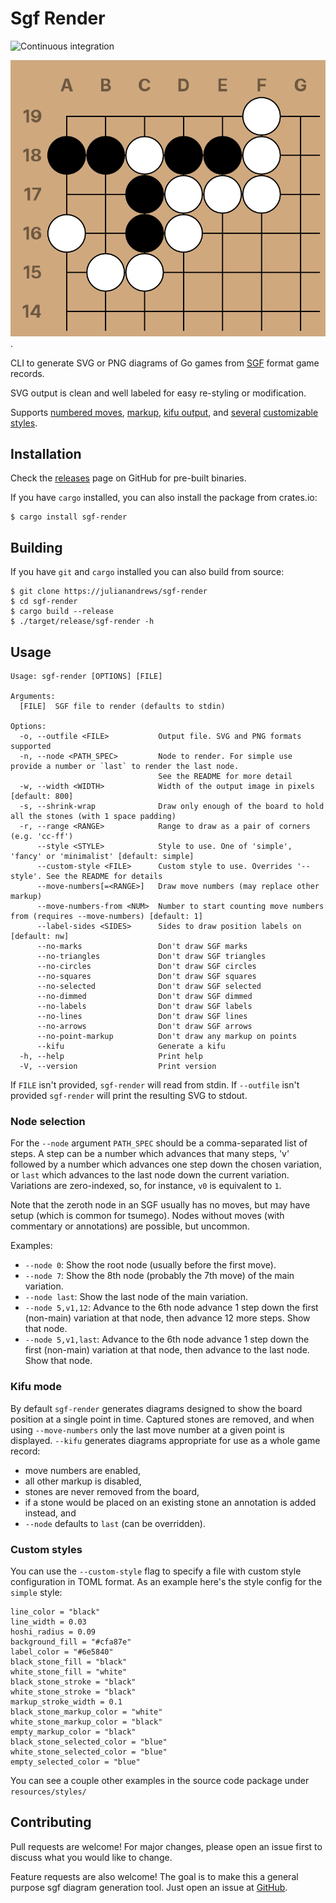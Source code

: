 # Sgf Render

![Continuous integration](https://github.com/julianandrews/sgf-render/workflows/Continuous%20integration/badge.svg)

![Cho Chikun Elementary, Problem 45](demo/prob45.svg).

CLI to generate SVG or PNG diagrams of Go games from
[SGF](https://www.red-bean.com/sgf/) format game records.

SVG output is clean and well labeled for easy re-styling or modification.

Supports [numbered
moves](https://raw.githubusercontent.com/julianandrews/sgf-render/master/demo/simple-numbered.svg),
[markup](https://raw.githubusercontent.com/julianandrews/sgf-render/master/demo/markup.svg),
[kifu output](https://raw.githubusercontent.com/julianandrews/sgf-render/master/demo/kifu.svg),
and
[several](https://raw.githubusercontent.com/julianandrews/sgf-render/master/demo/minimalist-numbered.svg)
[customizable](https://raw.githubusercontent.com/julianandrews/sgf-render/master/demo/wacky.svg)
[styles](https://raw.githubusercontent.com/julianandrews/sgf-render/master/demo/prob45-fancy.svg).

## Installation

Check the [releases](https://github.com/julianandrews/sgf-render/releases) page
on GitHub for pre-built binaries.

If you have `cargo` installed, you can also install the package from crates.io:

```
$ cargo install sgf-render
```

## Building

If you have `git` and `cargo` installed you can also build from source:

```
$ git clone https://julianandrews/sgf-render
$ cd sgf-render
$ cargo build --release
$ ./target/release/sgf-render -h
```

## Usage

```
Usage: sgf-render [OPTIONS] [FILE]

Arguments:
  [FILE]  SGF file to render (defaults to stdin)

Options:
  -o, --outfile <FILE>           Output file. SVG and PNG formats supported
  -n, --node <PATH_SPEC>         Node to render. For simple use provide a number or `last` to render the last node.
                                 See the README for more detail
  -w, --width <WIDTH>            Width of the output image in pixels [default: 800]
  -s, --shrink-wrap              Draw only enough of the board to hold all the stones (with 1 space padding)
  -r, --range <RANGE>            Range to draw as a pair of corners (e.g. 'cc-ff')
      --style <STYLE>            Style to use. One of 'simple', 'fancy' or 'minimalist' [default: simple]
      --custom-style <FILE>      Custom style to use. Overrides '--style'. See the README for details
      --move-numbers[=<RANGE>]   Draw move numbers (may replace other markup)
      --move-numbers-from <NUM>  Number to start counting move numbers from (requires --move-numbers) [default: 1]
      --label-sides <SIDES>      Sides to draw position labels on [default: nw]
      --no-marks                 Don't draw SGF marks
      --no-triangles             Don't draw SGF triangles
      --no-circles               Don't draw SGF circles
      --no-squares               Don't draw SGF squares
      --no-selected              Don't draw SGF selected
      --no-dimmed                Don't draw SGF dimmed
      --no-labels                Don't draw SGF labels
      --no-lines                 Don't draw SGF lines
      --no-arrows                Don't draw SGF arrows
      --no-point-markup          Don't draw any markup on points
      --kifu                     Generate a kifu
  -h, --help                     Print help
  -V, --version                  Print version
```

If `FILE` isn't provided, `sgf-render` will read from stdin. If `--outfile`
isn't provided `sgf-render` will print the resulting SVG to stdout.

### Node selection

For the `--node` argument `PATH_SPEC` should be a comma-separated list of
steps.  A step can be a number which advances that many steps, 'v' followed by
a number which advances one step down the chosen variation, or `last` which
advances to the last node down the current variation.  Variations are
zero-indexed, so, for instance, `v0` is equivalent to `1`.

Note that the zeroth node in an SGF usually has no moves, but may have setup
(which is common for tsumego).  Nodes without moves (with commentary or
annotations) are possible, but uncommon.

Examples:

- `--node 0`: Show the root node (usually before the first move).
- `--node 7`: Show the 8th node (probably the 7th move) of the main variation.
- `--node last`: Show the last node of the main variation.
- `--node 5,v1,12`: Advance to the 6th node advance 1 step down the first
  (non-main) variation at that node, then advance 12 more steps. Show that
  node.
- `--node 5,v1,last`: Advance to the 6th node advance 1 step down the first
  (non-main) variation at that node, then advance to the last node. Show that
  node.

### Kifu mode

By default `sgf-render` generates diagrams designed to show the board position
at a single point in time. Captured stones are removed, and when using
`--move-numbers` only the last move number at a given point is displayed.
`--kifu` generates diagrams appropriate for use as a whole game record:

- move numbers are enabled,
- all other markup is disabled,
- stones are never removed from the board,
- if a stone would be placed on an existing stone an annotation is added
  instead, and
- `--node` defaults to `last` (can be overridden).

### Custom styles

You can use the `--custom-style` flag to specify a file with custom style
configuration in TOML format. As an example here's the style config for the
`simple` style:

```
line_color = "black"
line_width = 0.03
hoshi_radius = 0.09
background_fill = "#cfa87e"
label_color = "#6e5840"
black_stone_fill = "black"
white_stone_fill = "white"
black_stone_stroke = "black"
white_stone_stroke = "black"
markup_stroke_width = 0.1
black_stone_markup_color = "white"
white_stone_markup_color = "black"
empty_markup_color = "black"
black_stone_selected_color = "blue"
white_stone_selected_color = "blue"
empty_selected_color = "blue"
```

You can see a couple other examples in the source code package under
`resources/styles/`

## Contributing
Pull requests are welcome! For major changes, please open an issue first to
discuss what you would like to change.

Feature requests are also welcome! The goal is to make this a general purpose
sgf diagram generation tool. Just open an issue at
[GitHub](https://github.com/julianandrews/sgf-render/issues).
